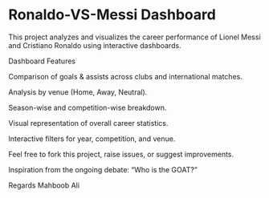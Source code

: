 # Ronaldo-VS-Messi Dashboard
This project analyzes and visualizes the career performance of Lionel Messi and Cristiano Ronaldo using interactive dashboards. 

Dashboard Features

Comparison of goals & assists across clubs and international matches.

Analysis by venue (Home, Away, Neutral).

Season-wise and competition-wise breakdown.

Visual representation of overall career statistics.

Interactive filters for year, competition, and venue.

Feel free to fork this project, raise issues, or suggest improvements.

Inspiration from the ongoing debate: “Who is the GOAT?”


Regards
Mahboob Ali
